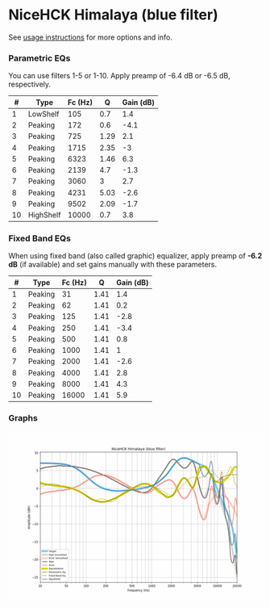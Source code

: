 # NiceHCK Himalaya (blue filter)
See [usage instructions](https://github.com/jaakkopasanen/AutoEq#usage) for more options and info.

### Parametric EQs
You can use filters 1-5 or 1-10. Apply preamp of -6.4 dB or -6.5 dB, respectively.

|   # | Type      |   Fc (Hz) |    Q |   Gain (dB) |
|-----|-----------|-----------|------|-------------|
|   1 | LowShelf  |       105 | 0.7  |         1.4 |
|   2 | Peaking   |       172 | 0.6  |        -4.1 |
|   3 | Peaking   |       725 | 1.29 |         2.1 |
|   4 | Peaking   |      1715 | 2.35 |        -3   |
|   5 | Peaking   |      6323 | 1.46 |         6.3 |
|   6 | Peaking   |      2139 | 4.7  |        -1.3 |
|   7 | Peaking   |      3060 | 3    |         2.7 |
|   8 | Peaking   |      4231 | 5.03 |        -2.6 |
|   9 | Peaking   |      9502 | 2.09 |        -1.7 |
|  10 | HighShelf |     10000 | 0.7  |         3.8 |

### Fixed Band EQs
When using fixed band (also called graphic) equalizer, apply preamp of **-6.2 dB** (if available) and set gains manually with these parameters.

|   # | Type    |   Fc (Hz) |    Q |   Gain (dB) |
|-----|---------|-----------|------|-------------|
|   1 | Peaking |        31 | 1.41 |         1.4 |
|   2 | Peaking |        62 | 1.41 |         0.2 |
|   3 | Peaking |       125 | 1.41 |        -2.8 |
|   4 | Peaking |       250 | 1.41 |        -3.4 |
|   5 | Peaking |       500 | 1.41 |         0.8 |
|   6 | Peaking |      1000 | 1.41 |         1   |
|   7 | Peaking |      2000 | 1.41 |        -2.6 |
|   8 | Peaking |      4000 | 1.41 |         2.8 |
|   9 | Peaking |      8000 | 1.41 |         4.3 |
|  10 | Peaking |     16000 | 1.41 |         5.9 |

### Graphs
![](./NiceHCK%20Himalaya%20(blue%20filter).png)
